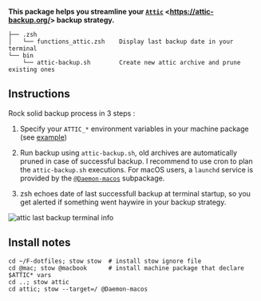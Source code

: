 **This package helps you streamline your [`Attic`](https://attic-backup.org/) <<https://attic-backup.org/>>  backup strategy.**

    ├── .zsh
    │   └── functions_attic.zsh    Display last backup date in your terminal
    └── bin
        └── attic-backup.sh        Create new attic archive and prune existing ones

## Instructions

Rock solid backup process in 3 steps :

1. Specify your `ATTIC_*` environment variables in your machine package (see [example](https://raw.githubusercontent.com/Kraymer/F-dotfiles/master/%40mac/%40macbook/.zsh/macbook-vars.sec.zsh.example))

1. Run backup using `attic-backup.sh`, old archives are automatically pruned in case of successful backup.
I recommend to use cron to plan the `attic-backup.sh` executions. For macOS users, a `launchd` service is provided by 
the [`@Daemon-macos`](@Daemon-macos) subpackage.

1. zsh echoes date of last successfull backup at terminal startup, so you get alerted if something went haywire in your backup strategy.

![attic last backup terminal info](https://raw.githubusercontent.com/Kraymer/bulkdata/master/F-dotfiles/attic_prompt.png)

## Install notes
    
    cd ~/F-dotfiles; stow stow  # install stow ignore file
    cd @mac; stow @macbook      # install machine package that declare $ATTIC* vars 
    cd ..; stow attic
    cd attic; stow --target=/ @Daemon-macos
